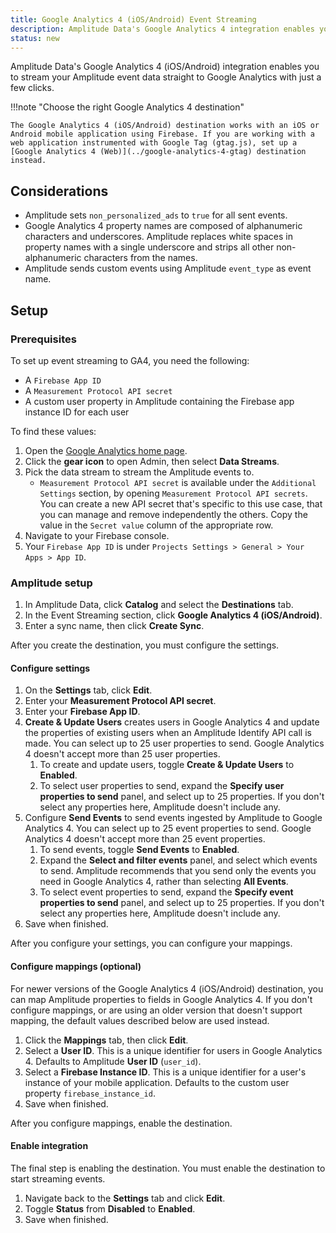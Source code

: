 ```yaml
---
title: Google Analytics 4 (iOS/Android) Event Streaming
description: Amplitude Data's Google Analytics 4 integration enables you to stream your Amplitude event data straight to Google Analytics with just a few clicks.
status: new
---
```


Amplitude Data's Google Analytics 4 (iOS/Android) integration enables you to stream your Amplitude event data straight to Google Analytics with just a few clicks.

!!!note "Choose the right Google Analytics 4 destination"

    The Google Analytics 4 (iOS/Android) destination works with an iOS or Android mobile application using Firebase. If you are working with a web application instrumented with Google Tag (gtag.js), set up a [Google Analytics 4 (Web)](../google-analytics-4-gtag) destination instead.

## Considerations

- Amplitude sets `non_personalized_ads` to `true` for all sent events.
- Google Analytics 4 property names are composed of alphanumeric characters and underscores. Amplitude replaces white spaces in property names with a single underscore and strips all other non-alphanumeric characters from the names.
- Amplitude sends custom events using Amplitude `event_type` as event name.

## Setup

### Prerequisites

To set up event streaming to GA4, you need the following:

- A `Firebase App ID`
- A `Measurement Protocol API secret`
- A custom user property in Amplitude containing the Firebase app instance ID for each user

To find these values:

1. Open the [Google Analytics home page](https://analytics.google.com/analytics/web).
2. Click the **gear icon** to open Admin, then select **Data Streams**.
3. Pick the data stream to stream the Amplitude events to.
   - `Measurement Protocol API secret` is available under the `Additional Settings` section, by opening `Measurement Protocol API secrets`. You can create a new API secret that's specific to this use case, that you can manage and remove independently the others. Copy the value in the `Secret value` column of the appropriate row.
4. Navigate to your Firebase console.
5. Your `Firebase App ID` is under `Projects Settings > General > Your Apps > App ID`.

### Amplitude setup

1. In Amplitude Data, click **Catalog** and select the **Destinations** tab.
2. In the Event Streaming section, click **Google Analytics 4 (iOS/Android)**.
3. Enter a sync name, then click **Create Sync**.

After you create the destination, you must configure the settings.

#### Configure settings

1. On the **Settings** tab, click **Edit**.
2. Enter your **Measurement Protocol API secret**.
3. Enter your **Firebase App ID**.
4. **Create & Update Users** creates users in Google Analytics 4 and update the properties of existing users when an Amplitude Identify API call is made. You can select up to 25 user properties to send. Google Analytics 4 doesn't accept more than 25 user properties.
      1. To create and update users, toggle **Create & Update Users** to **Enabled**.
      2. To select user properties to send, expand the **Specify user properties to send** panel, and select up to 25 properties. If you don't select any properties here, Amplitude doesn't include any.
5. Configure **Send Events** to send events ingested by Amplitude to Google Analytics 4. You can select up to 25 event properties to send. Google Analytics 4 doesn't accept more than 25 event properties.
      1. To send events, toggle **Send Events** to **Enabled**.
      2. Expand the **Select and filter events** panel, and select which events to send. Amplitude recommends that you send only the events you need in Google Analytics 4, rather than selecting **All Events**.
      3. To select event properties to send, expand the **Specify event properties to send** panel, and select up to 25 properties. If you don't select any properties here, Amplitude doesn't include any.
6. Save when finished.

After you configure your settings, you can configure your mappings.

#### Configure mappings (optional)

For newer versions of the Google Analytics 4 (iOS/Android) destination, you can map Amplitude properties to fields in Google Analytics 4. If you don't configure mappings, or are using an older version that doesn't support mapping, the default values described below are used instead.

1. Click the **Mappings** tab, then click **Edit**.
2. Select a **User ID**. This is a unique identifier for users in Google Analytics 4. Defaults to Amplitude **User ID** (`user_id`).
3. Select a **Firebase Instance ID**. This is a unique identifier for a user's instance of your mobile application. Defaults to the custom user property `firebase_instance_id`.
4. Save when finished.

After you configure mappings, enable the destination.

#### Enable integration

The final step is enabling the destination. You must enable the destination to start streaming events.

1. Navigate back to the **Settings** tab and click **Edit**.
2. Toggle **Status** from **Disabled** to **Enabled**.
3. Save when finished.
